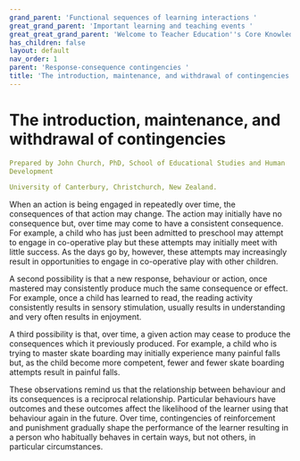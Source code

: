 ```yaml
---
grand_parent: 'Functional sequences of learning interactions '
great_grand_parent: 'Important learning and teaching events '
great_great_grand_parent: 'Welcome to Teacher Education''s Core Knowledge and Skills.'
has_children: false
layout: default
nav_order: 1
parent: 'Response-consequence contingencies '
title: 'The introduction, maintenance, and withdrawal of contingencies '
---
```

# The introduction, maintenance, and withdrawal of contingencies


```yaml
Prepared by John Church, PhD, School of Educational Studies and Human
Development

University of Canterbury, Christchurch, New Zealand.
```


When an action is being engaged in repeatedly over time, the
consequences of that action may change. The action may initially have no
consequence but, over time may come to have a consistent consequence.
For example, a child who has just been admitted to preschool may attempt
to engage in co-operative play but these attempts may initially meet
with little success. As the days go by, however, these attempts may
increasingly result in opportunities to engage in co-operative play with
other children.

A second possibility is that a new response, behaviour or action, once
mastered may consistently produce much the same consequence or effect.
For example, once a child has learned to read, the reading activity
consistently results in sensory stimulation, usually results in
understanding and very often results in enjoyment.

A third possibility is that, over time, a given action may cease to
produce the consequences which it previously produced. For example, a
child who is trying to master skate boarding may initially experience
many painful falls but, as the child become more competent, fewer and
fewer skate boarding attempts result in painful falls.

These observations remind us that the relationship between behaviour and
its consequences is a reciprocal relationship. Particular behaviours
have outcomes and these outcomes affect the likelihood of the learner
using that behaviour again in the future. Over time, contingencies of
reinforcement and punishment gradually shape the performance of the
learner resulting in a person who habitually behaves in certain ways,
but not others, in particular circumstances.

